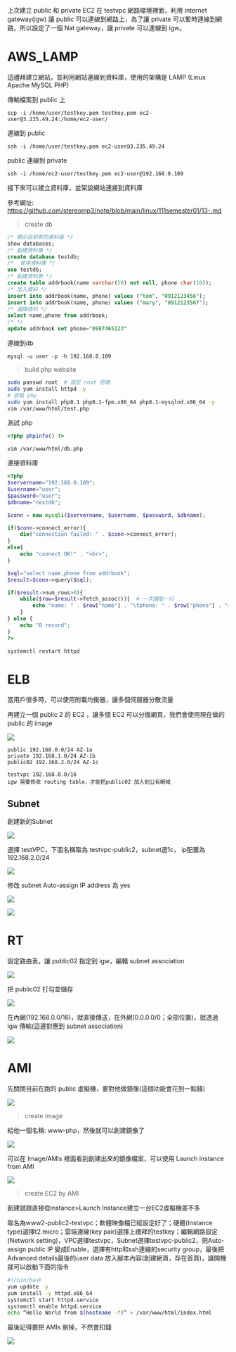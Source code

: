 上次建立 public 和 private EC2 在 testvpc 網路環境裡面，利用 internet gateway(igw) 讓 public 可以連線到網路上，為了讓 private 可以暫時連線到網路，所以設定了一個 Nat gateway，讓 private 可以連線到 igw。



# AWS_LAMP

這禮拜建立網站，並利用網站連線到資料庫，使用的架構是 LAMP (Linux Apache MySQL PHP)



傳輸檔案到 public 上

```
scp -i /home/user/testkey.pem testkey.pem ec2-user@3.235.49.24:/home/ec2-user/
```



連線到 public

```
ssh -i /home/user/testkey.pem ec2-user@3.235.49.24
```

public 連線到 private

```
ssh -i /home/ec2-user/testkey.pem ec2-user@192.168.0.109
```



接下來可以建立資料庫，並架設網站連接到資料庫

參考網址: https://github.com/stereomp3/note/blob/main/linux/111semester01/13-.md

> create db

```sql
/* 顯示目前有的資料庫 */
show databases;   
/* 創建資料庫 */
create database testdb;   
/*  使用資料庫 */
use testdb;  
/* 創建資料表 */
create table addrbook(name varchar(50) not null, phone char(10));
/* 加入資料 */
insert into addrbook(name, phone) values ("tom", "0912123456");
insert into addrbook(name, phone) values ("mary", "0912123567");
/* 選擇資料 */
select name,phone from addrbook;
/* */
update addrbook set phone="0987465123" 
```

連線到db

```
mysql -u user -p -h 192.168.0.109
```





> build php website

```sh
sudo passwd root  # 設定 root 密碼
sudo yum install httpd -y
# 安裝 php
sudo yum install php8.1 php8.1-fpm.x86_64 php8.1-mysqlnd.x86_64 -y
vim /var/www/html/test.php
```



測試 php

```php
<?php phpinfo() ?>
```



```
vim /var/www/html/db.php
```

連接資料庫

```php
<?php
$servername="192.168.0.109";
$username="user";    
$password="user";
$dbname="testdb";

$conn = new mysqli($servername, $username, $password, $dbname);

if($conn->connect_error){
    die("connection failed: " . $conn->connect_error);
}
else{
    echo "connect OK!" . "<br>";
}

$sql="select name,phone from addrbook";
$result=$conn->query($sql);

if($result->num_rows>0){
    while($row=$result->fetch_assoc()){  # 一次讀取一行
        echo "name: " . $row["name"] . "\tphone: " . $row["phone"] . "<br>";
    }
} else {
    echo "0 record";
}
?>
```



```sh
systemctl restart httpd
```



# ELB

當用戶很多時，可以使用附載均衡器，讓多個伺服器分散流量

再建立一個 public 2 的 EC2 ，讓多個 EC2 可以分擔網頁，我們會使用現在做的 public 的 image

![](picture/week08Structure02.png)

```
public 192.168.0.0/24 AZ-1a
private 192.168.1.0/24 AZ-1b
public02 192.168.2.0/24 AZ-1c

testvpc 192.168.0.0/16
igw 需要修改 routing table，才能把public02 加入到公有網域
```



## Subnet

創建新的Subnet

![](picture/Public02VPCSubnets01.png)



選擇 testVPC，下面名稱取為 testvpc-public2，subnet選1c， ip配置為 192.168.2.0/24

![](picture/Public02VPCSubnets02.png)

修改 subnet Auto-assign IP address 為 yes

![](picture/Public02VPCSubnets03.png)

![](picture/Public02VPCSubnets04.png)



# RT

設定路由表，讓 public02 指定到 igw，編輯 subnet association

![](picture/Public02VPCSubnets05.png)

把 public02 打勾並儲存

![](picture/Public02VPCSubnets06.png)



在內網(192.168.0.0/16)，就直接傳送，在外網(0.0.0.0/0；全部位置)，就透過 igw 傳輸(這邊對應到 subnet association)

![](picture/Public02VPCSubnets07.png)



# AMI

先關閉目前在跑的 public 虛擬機，要對他做鏡像(這個功能會花到一點錢)

![](picture/EC2CreateImg01.png)



> create image

給他一個名稱: www-php，然後就可以創建鏡像了

![](picture/EC2CreateImg02.png)



可以在 Image/AMIs 裡面看到創建出來的鏡像檔案，可以使用 Launch instance from AMI

![](picture/EC2CreateImg03.png)



> create EC2 by AMI

創建就跟直接從instance>Launch Instance建立一台EC2虛擬機差不多



取名為www2-public2-testvpc；軟體映像檔已經設定好了；硬體(Instance type)選擇t2.micro；雲端連線(key pair)選擇上禮拜的testkey；編輯網路設定(Network setting)，VPC選擇testvpc，Subnet選擇testvpc-public2，把Auto-assign public IP 變成Enable，選擇有http和ssh連線的security group，最後把Advanced details最後的user data 放入腳本內容(創建網頁，存在首頁)，讓開機就可以啟動下面的指令

```sh
#!/bin/bash
yum update -y
yum install -y httpd.x86_64
systemctl start httpd.service
systemctl enable httpd.service
echo “Hello World from $(hostname -f)” > /var/www/html/index.html
```







最後記得要把 AMIs 刪掉，不然會扣錢

![](picture/EC2CreateImg04.png)
